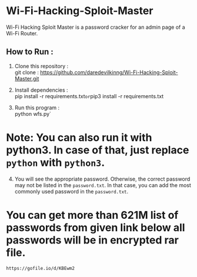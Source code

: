 # Wi-Fi-Hacking-Sploit-Master

Wi-Fi Hacking Sploit Master is a password cracker for an admin page of a Wi-Fi Router.

## How to Run :

1. Clone this repository :<br />
	git clone  :  https://github.com/daredevilkinng/Wi-Fi-Hacking-Sploit-Master.git

2. Install dependencies :<br />
	pip install -r requirements.txt` or `pip3 install -r requirements.txt

3. Run this program :<br />
	python wfs.py`<br/>
	
# Note: You can also run it with python3. In case of that, just replace `python` with `python3`.

4. You will see the appropriate password. Otherwise, the correct password may not be listed in the `password.txt`. In that case, you can add the most commonly used password in the `password.txt`.

# You can get more than 621M list of passwords from given link below all passwords will be in encrypted rar file.
	https://gofile.io/d/KBEwm2
